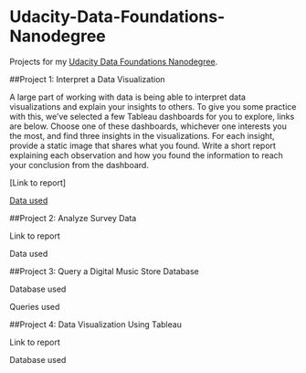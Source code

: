 # Udacity-Data-Foundations-Nanodegree

Projects for my [Udacity Data Foundations Nanodegree](https://mena.udacity.com/course/data-foundations-nanodegree--nd100).

##Project 1: Interpret a Data Visualization

A large part of working with data is being able to interpret data visualizations and explain your insights to others. To give you some practice with this, we’ve selected a few Tableau dashboards for you to explore, links are below. Choose one of these dashboards, whichever one interests you the most, and find three insights in the visualizations. For each insight, provide a static image that shares what you found. Write a short report explaining each observation and how you found the information to reach your conclusion from the dashboard. 

[Link to report]

[Data used](https://public.tableau.com/en-us/s/gallery/madrid-details?gallery=featured)

##Project 2: Analyze Survey Data

Link to report

Data used

##Project 3: Query a Digital Music Store Database

Database used

Queries used

##Project 4: Data Visualization Using Tableau

Link to report

Database used
